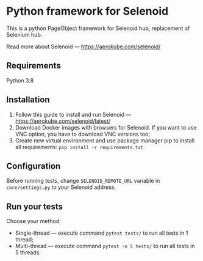 # Python framework for Selenoid
This is a python PageObject framework for Selenoid hub, replacement of Selenium hub. 

Read more about Selenoid — https://aerokube.com/selenoid/
## Requirements
Python 3.8
## Installation
1. Follow this guide to install and run Selenoid — https://aerokube.com/selenoid/latest/
2. Download Docker images with browsers for Selenoid. If you want to use VNC option, you have to download VNC versions too;
3. Create new virtual environment and use package manager pip to install all requirements: ```pip install -r requirements.txt```
## Configuration
Before running tests, change `SELENOID_REMOTE_URL` variable in `core/settings.py` to your Selenoid address.
## Run your tests
Choose your method:
- Single-thread — execute command `pytest tests/` to run all tests in 1 thread;
- Multi-thread — execute command `pytest -n 5 tests/` to run all tests in 5 threads.
